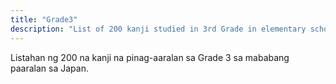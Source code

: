 ```yaml
---
title: "Grade3"
description: "List of 200 kanji studied in 3rd Grade in elementary schools in Japan"
---
```

Listahan ng 200 na kanji na pinag-aaralan sa Grade 3 sa mababang paaralan sa Japan.